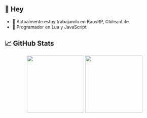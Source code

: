## 👋 Hey
- 🔧 Actualmente estoy trabajando en KaosRP, ChileanLife
- 🌱 Programador en Lua y JavaScript

## 📈 GitHub Stats
<p align="center">
  <img height="180em" src="https://github-readme-stats.vercel.app/api?username=xAzke&show_icons=true&hide_border=true&&count_private=true&include_all_commits=true&theme=synthwave" />
  <img height="180em" src="https://github-readme-streak-stats.herokuapp.com/?user=xAzke&hide_border=true&theme=synthwave" />
</p>
